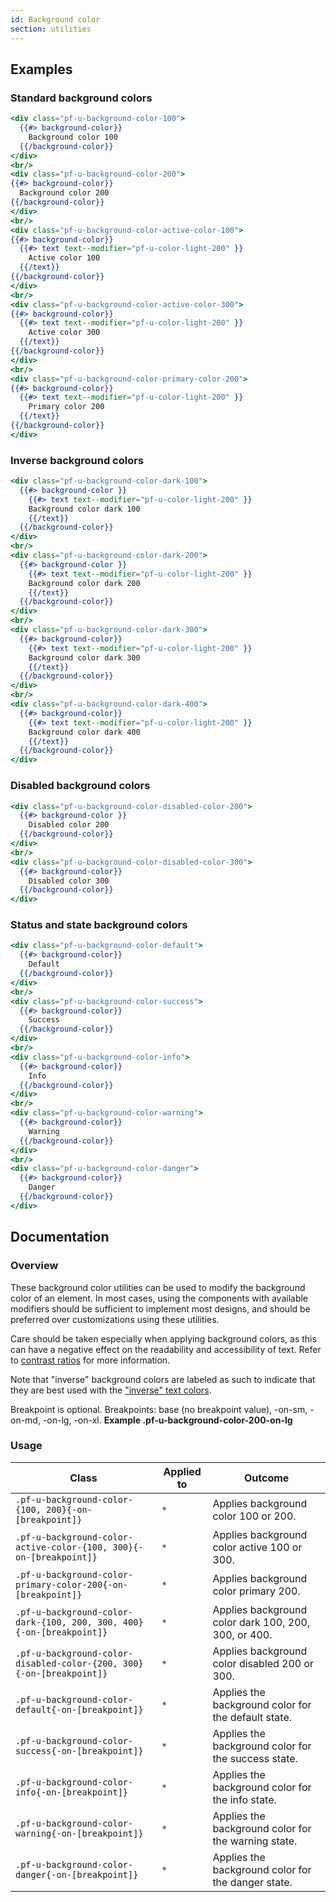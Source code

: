 ```yaml
---
id: Background color
section: utilities
---
```


## Examples

### Standard background colors

```hbs
<div class="pf-u-background-color-100">
  {{#> background-color}}
    Background color 100
  {{/background-color}}
</div>
<br/>
<div class="pf-u-background-color-200">
{{#> background-color}}
  Background color 200
{{/background-color}}
</div>
<br/>
<div class="pf-u-background-color-active-color-100">
{{#> background-color}}
  {{#> text text--modifier="pf-u-color-light-200" }}
    Active color 100
  {{/text}}
{{/background-color}}
</div>
<br/>
<div class="pf-u-background-color-active-color-300">
{{#> background-color}}
  {{#> text text--modifier="pf-u-color-light-200" }}
    Active color 300
  {{/text}}
{{/background-color}}
</div>
<br/>
<div class="pf-u-background-color-primary-color-200">
{{#> background-color}}
  {{#> text text--modifier="pf-u-color-light-200" }}
    Primary color 200
  {{/text}}
{{/background-color}}
</div>
```

### Inverse background colors

```hbs
<div class="pf-u-background-color-dark-100">
  {{#> background-color }}
    {{#> text text--modifier="pf-u-color-light-200" }}
    Background color dark 100
    {{/text}}
  {{/background-color}}
</div>
<br/>
<div class="pf-u-background-color-dark-200">
  {{#> background-color }}
    {{#> text text--modifier="pf-u-color-light-200" }}
    Background color dark 200
    {{/text}}
  {{/background-color}}
</div>
<br/>
<div class="pf-u-background-color-dark-300">
  {{#> background-color}}
    {{#> text text--modifier="pf-u-color-light-200" }}
    Background color dark 300
    {{/text}}
  {{/background-color}}
</div>
<br/>
<div class="pf-u-background-color-dark-400">
  {{#> background-color}}
    {{#> text text--modifier="pf-u-color-light-200" }}
    Background color dark 400
    {{/text}}
  {{/background-color}}
</div>
```

### Disabled background colors

```hbs
<div class="pf-u-background-color-disabled-color-200">
  {{#> background-color }}
    Disabled color 200
  {{/background-color}}
</div>
<br/>
<div class="pf-u-background-color-disabled-color-300">
  {{#> background-color}}
    Disabled color 300
  {{/background-color}}
</div>
```

### Status and state background colors
```hbs
<div class="pf-u-background-color-default">
  {{#> background-color}}
    Default
  {{/background-color}}
</div>
<br/>
<div class="pf-u-background-color-success">
  {{#> background-color}}
    Success
  {{/background-color}}
</div>
<br/>
<div class="pf-u-background-color-info">
  {{#> background-color}}
    Info
  {{/background-color}}
</div>
<br/>
<div class="pf-u-background-color-warning">
  {{#> background-color}}
    Warning
  {{/background-color}}
</div>
<br/>
<div class="pf-u-background-color-danger">
  {{#> background-color}}
    Danger
  {{/background-color}}
</div>
```

## Documentation

### Overview

These background color utilities can be used to modify the background color of an element. In most cases, using the components with available modifiers should be sufficient to implement most designs, and should be preferred over customizations using these utilities.

Care should be taken especially when applying background colors, as this can have a negative effect on the readability and accessibility of text. Refer to [contrast ratios](/guidelines/colors/#contrast-ratios) for more information.

Note that "inverse" background colors are labeled as such to indicate that they are best used with the ["inverse" text colors](/utilities/text#inverse-colors). 

Breakpoint is optional. Breakpoints: base (no breakpoint value), -on-sm, -on-md, -on-lg, -on-xl. **Example .pf-u-background-color-200-on-lg**
### Usage

| Class                             | Applied to | Outcome                            |
| --------------------------------- | ---------- | ---------------------------------- |
| `.pf-u-background-color-{100, 200}{-on-[breakpoint]}`                | `*`        | Applies background color 100 or 200.      |
| `.pf-u-background-color-active-color-{100, 300}{-on-[breakpoint]}`   | `*`        | Applies background color active 100 or 300. |
| `.pf-u-background-color-primary-color-200{-on-[breakpoint]}`         | `*`        | Applies background color primary 200. |
| `.pf-u-background-color-dark-{100, 200, 300, 400}{-on-[breakpoint]}` | `*`        | Applies background color dark 100, 200, 300, or 400. |
| `.pf-u-background-color-disabled-color-{200, 300}{-on-[breakpoint]}` | `*`        | Applies background color disabled 200 or 300. |
| `.pf-u-background-color-default{-on-[breakpoint]}`  | `*`        | Applies the background color for the default state.  |
| `.pf-u-background-color-success{-on-[breakpoint]}`  | `*`        | Applies the background color for the success state.  |
| `.pf-u-background-color-info{-on-[breakpoint]}`     | `*`        | Applies the background color for the info state.     |
| `.pf-u-background-color-warning{-on-[breakpoint]}`  | `*`        | Applies the background color for the warning state.  |
| `.pf-u-background-color-danger{-on-[breakpoint]}`   | `*`        | Applies the background color for the danger state.   |

